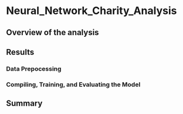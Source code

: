 # Neural_Network_Charity_Analysis
## Overview of the analysis
## Results
### Data Prepocessing
### Compiling, Training, and Evaluating the Model
## Summary

